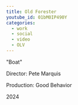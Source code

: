 ```yaml
---
title: Old Forester
youtube_id: 01bM0IP490Y
categories:
  - work
  - social
  - video
  - OLV
---
```


"Boat"

Director: Pete Marquis

Production: Good Behavior

2024
